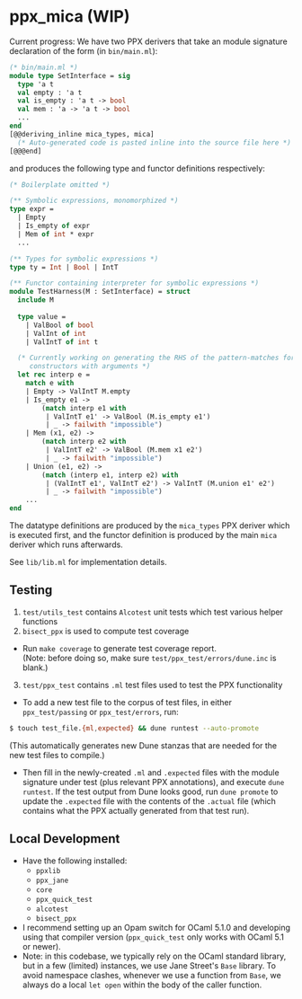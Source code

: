 # ppx_mica (WIP)

Current progress:
We have two PPX derivers that take an module signature declaration of the form 
(in `bin/main.ml`):
```ocaml
(* bin/main.ml *)
module type SetInterface = sig
  type 'a t 
  val empty : 'a t
  val is_empty : 'a t -> bool
  val mem : 'a -> 'a t -> bool
  ...
end
[@@deriving_inline mica_types, mica] 
  (* Auto-generated code is pasted inline into the source file here *)
[@@@end]
```
and produces the following type and functor definitions respectively:
```ocaml 
(* Boilerplate omitted *)

(** Symbolic expressions, monomorphized *)
type expr =
  | Empty
  | Is_empty of expr
  | Mem of int * expr
  ...

(** Types for symbolic expressions *)
type ty = Int | Bool | IntT 

(** Functor containing interpreter for symbolic expressions *)
module TestHarness(M : SetInterface) = struct 
  include M 
  
  type value = 
    | ValBool of bool 
    | ValInt of int 
    | ValIntT of int t

  (* Currently working on generating the RHS of the pattern-matches for 
     constructors with arguments *)
  let rec interp e =
    match e with
    | Empty -> ValIntT M.empty
    | Is_empty e1 ->
        (match interp e1 with
         | ValIntT e1' -> ValBool (M.is_empty e1')
         | _ -> failwith "impossible")
    | Mem (x1, e2) ->
        (match interp e2 with
         | ValIntT e2' -> ValBool (M.mem x1 e2')
         | _ -> failwith "impossible")
    | Union (e1, e2) ->
        (match (interp e1, interp e2) with
         | (ValIntT e1', ValIntT e2') -> ValIntT (M.union e1' e2')
         | _ -> failwith "impossible")
    ...
end 
```
The datatype definitions are produced by the `mica_types` PPX deriver 
which is executed first, and the functor definition is produced by 
the main `mica` deriver which runs afterwards. 

See `lib/lib.ml` for implementation details. 

## Testing 
1. `test/utils_test` contains `Alcotest` unit tests which test various helper functions
2. `bisect_ppx` is used to compute test coverage
- Run `make coverage` to generate test coverage report.       
(Note: before doing so, make sure `test/ppx_test/errors/dune.inc` is blank.)
3. `test/ppx_test` contains `.ml` test files used to test the PPX functionality
- To add a new test file to the corpus of test files, in either `ppx_test/passing` 
or `ppx_test/errors`, run:
```bash
$ touch test_file.{ml,expected} && dune runtest --auto-promote
```
(This automatically generates new Dune stanzas that are needed for 
the new test files to compile.)
- Then fill in the newly-created `.ml` and `.expected` files with the 
module signature under test (plus relevant PPX annotations), 
and execute `dune runtest`. If the test output from Dune looks good, 
run `dune promote` to update the `.expected` file with the contents 
of the `.actual` file (which contains what the PPX actually generated from that test run). 

## Local Development
- Have the following installed:
  - `ppxlib`
  - `ppx_jane`
  - `core`
  - `ppx_quick_test`
  - `alcotest`
  - `bisect_ppx`
- I recommend setting up an Opam switch for OCaml 5.1.0 and developing using 
  that compiler version (`ppx_quick_test` only works with OCaml 5.1 or newer). 
- Note: in this codebase, we typically rely on the OCaml standard library, 
  but in a few (limited) instances, we use Jane Street's `Base` library. 
  To avoid namespace clashes, whenever we use a function from `Base`, 
  we always do a local `let open` within the body of the caller function.

